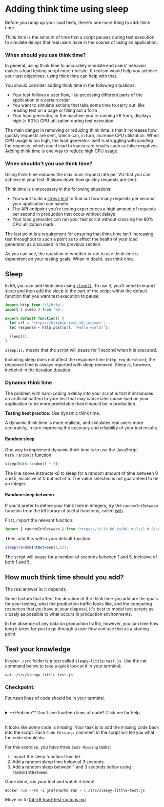# Adding think time using sleep

Before you ramp up your load tests, there's one more thing to add: think time.

_Think time_ is the amount of time that a script pauses during test execution to simulate delays that real users have in the course of using an application.

### When should you use think time?

In general, using think time to accurately simulate end users' behavior makes a load testing script more realistic. If realism would help you achieve your test objectives, using think time can help with that.

You should consider adding think time in the following situations:
- Your test follows a user flow, like accessing different parts of the application in a certain order
- You want to simulate actions that take some time to carry out, like reading text on a page or filling out a form
- Your load generator, or the machine you're running k6 from, displays high (> 80%) CPU utilization during test execution.

The main danger in removing or reducing think time is that it increases how quickly requests are sent, which can, in turn, increase CPU utilization. When CPU usage is too high, the load generator itself is struggling with *sending* the requests, which could lead to inaccurate results such as false negatives. Adding think time is one way to [reduce high CPU usage](https://k6.io/docs/cloud/analyzing-results/performance-insights/#high-load-generator-cpu-usage). 

### When shouldn't you use think time?

Using think time reduces the maximum request rate per VU that you can achieve in your test. It slows down how quickly requests are sent. 

Think time is unnecessary in the following situations:
- You want to do a [stress test](https://k6.io/docs/test-types/stress-testing/) to find out how many requests per second your application can handle
- The API endpoint you're testing experiences a high amount of requests per second in production that occur without delays
- Your load generator can run your test script without crossing the 80% CPU utilization mark.

The last point is a requirement for ensuring that think time isn't increasing test throughput to such a point as to affect the health of your load generator, as discussed in the previous section.

As you can see, the question of whether or not to use think time is dependent on your testing goals. When in doubt, use think time.

## Sleep

In k6, you can add think time using [`sleep()`](https://k6.io/docs/javascript-api/k6/sleep-t/). To use it, you'll need to import sleep and then add the sleep to the part of the script within the default function that you want test execution to pause:

```js
import http from 'k6/http';
import { sleep } from 'k6';

export default function() {
  let url = 'https://httpbin.test.k6.io/post';
  let response = http.post(url, 'Hello world!');

  sleep(1);
}
```

`sleep(1);` means that the script will pause for 1 second when it is executed.

Including sleep does not affect the response time (`http_req_duration`); the response time is always reported with sleep removed. Sleep *is*, however, included in the [iteration duration](02-Understanding-k6-results.md#Iteration-duration).

### Dynamic think time

The problem with hard-coding a delay into your script is that it introduces an artificial pattern to your test that may cause later cause load on your application to be more predictable than it would be in production.

**Testing best practice:** Use dynamic think time.

A dynamic think time is more realistic, and simulates real users more accurately, in turn improving the accuracy and reliability of your test results.

#### Random sleep

One way to implement dynamic think time is to use the JavaScript `Math.random()` function:

```js
sleep(Math.random() * 5);
```

The line above instructs k6 to sleep for a random amount of time between 0 and 5, inclusive of 0 but not of 5. The value selected is not guaranteed to be an integer.

#### Random sleep between

If you'd prefer to define your think time in integers, try the `randomIntBetween` function from the k6 library of useful functions, called [jslib](https://jslib.k6.io/).

First, import the relevant function:

```js
import { randomIntBetween } from "https://jslib.k6.io/k6-utils/1.0.0/index.js";
```

Then, add this within your default function:

```js
sleep(randomIntBetween(1,5));
```

The script will pause for a number of seconds between 1 and 5, inclusive of both 1 and 5.

## How much think time should you add?

The real answer is: it depends.

Some factors that affect the duration of the think time you add are the goals for your testing, what the production traffic looks like, and the computing resources that you have at your disposal. It's best to model test scripts as closely as possible to what occurs in production environments.

In the absence of any data on production traffic, however, you can time how long it takes for *you* to go through a user flow and use that as a starting point.

## Test your knowledge

In your `./src` folder is a test called `sleepy-little-test.js`. Use the cat command below to take a quick look at it in your terminal:

```
cat ./src/sleepy-little-test.js
```

### Checkpoint:
 Fourteen lines of code should be in your terminal. 

</br>
<details>
    <summary>**Problem** Don't see fourteen lines of code? Click me for help.</summary>

You should see an output in your terminal similar to this:

```
thomas.shipley@HOME exercise-2 % cat ./src/sleepy-little-test.js
import http from 'k6/http';
// Code Missing: Import the sleep method from k6

export default function() {
  let url = 'https://httpbin.test.k6.io/post';
  // The next line shows you how to post a string
  // to a URL and save the response. Handy.
  let response = http.post(url, 'Hello world!');
  
  // Code Missing: Add a random sleep time below of 3 seconds.

  // Code Missing: Add a random sleep between
  //               1 and 3 seconds below using randomIntBetween.
} 
```

If you see an output like this:

```
cat: .sleepy-little-test.js: No such file or directory
```

Check your terminal is in the exercise-2 folder
</details>
</br>

It looks like some code is missing! Your task is to add the missing code back into the script. Each `Code Missing:` comment in the script will tell you what the code should do.

For this exercise, you have three `Code Missing` tasks:

1. Import the sleep function from k6.
2. Add a random sleep time below of 3 seconds.
3. Add a random sleep between 1 and 3 seconds below using `randomIntBetween`.

Once done, run your test and watch it sleep!

```
docker run --rm -i grafana/k6 run - <./src/sleepy-little-test.js
```

Move on to [04-k6-load-test-options.md](04-k6-load-test-options.md)